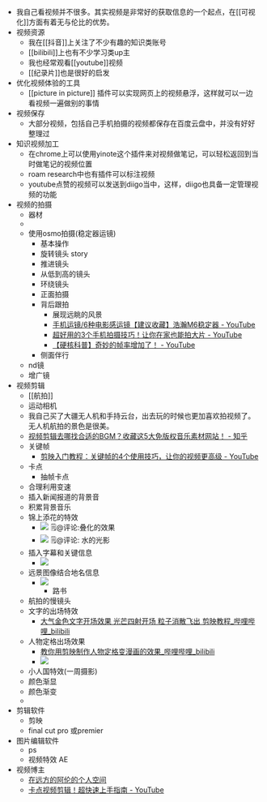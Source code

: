 - 我自己看视频并不很多。其实视频是非常好的获取信息的一个起点，在[[可视化]]方面有着无与伦比的优势。
- 视频资源
    - 我在[[抖音]]上关注了不少有趣的知识类账号
    - [[bilibili]]上也有不少学习类up主
    - 我也经常观看[[youtube]]视频
    - [[纪录片]]也是很好的启发
- 优化视频体验的工具
    - [[picture in picture]] 插件可以实现网页上的视频悬浮，这样就可以一边看视频一遍做别的事情
- 视频保存
    - 大部分视频，包括自己手机拍摄的视频都保存在百度云盘中，并没有好好整理过
- 知识视频加工
    - 在chrome上可以使用yinote这个插件来对视频做笔记，可以轻松返回到当时做笔记的视频位置
    - roam research中也有插件可以标注视频
    - youtube点赞的视频可以发送到diigo当中，这样，diigo也具备一定管理视频的功能
- 视频的拍摄
    - 器材
    - 
    - 使用osmo拍摄(稳定器运镜)
        - 基本操作
        - 旋转镜头  story
        - 推进镜头
        - 从低到高的镜头
        - 环绕镜头
        - 正面拍摄
        - 背后跟拍
            - 展现远眺的风景
            - [手机运镜/6种电影感运镜【建议收藏】浩瀚M6稳定器 - YouTube](https://www.youtube.com/watch?v=u9UcNgZpETo)
            - [超好用的3个手机拍摄技巧！让你在家也能拍大片 - YouTube](https://www.youtube.com/watch?v=hqUpX5jAOcU)
            - [【硬核科普】奇妙的帧率增加了！ - YouTube](https://www.youtube.com/watch?v=-5c0o2H-k7A)
        - 侧面伴行
    - nd镜
    - 增广镜
- 视频剪辑
    - [[航拍]]
    - 运动相机
    - 我自己买了大疆无人机和手持云台，出去玩的时候也更加喜欢拍视频了。无人机航拍的景色是很美。
    - [视频剪辑去哪找合适的BGM？收藏这5大免版权音乐素材网站！ - 知乎](https://zhuanlan.zhihu.com/p/36736940)
    - 关键帧
        - [剪映入门教程：关键帧的4个使用技巧，让你的视频更高级 - YouTube](https://www.youtube.com/watch?v=Dtx2h9ALyR8)
    - 卡点
        - 抽帧卡点
    - 合理利用变速
    - 插入新闻报道的背景音
    - 积累背景音乐
    - 锦上添花的特效
        - ![](https://firebasestorage.googleapis.com/v0/b/firescript-577a2.appspot.com/o/imgs%2Fapp%2Fxinyiheng%2FmmIZvqY4_y.png?alt=media&token=88a09276-aea9-4b82-b89b-d9d1545be662)
🗒@评论:叠化的效果
        - ![](https://firebasestorage.googleapis.com/v0/b/firescript-577a2.appspot.com/o/imgs%2Fapp%2Fxinyiheng%2Foc6T8N4qaP.png?alt=media&token=a07438e9-29db-4735-9f54-f5578654694b) 
🗒@评论: 水的光影
    - 插入字幕和关键信息
        - ![](https://firebasestorage.googleapis.com/v0/b/firescript-577a2.appspot.com/o/imgs%2Fapp%2Fxinyiheng%2FoxXLl94_ZM.png?alt=media&token=b5cea429-cbce-4329-9f05-87c5418cc972)
    - 远景图像结合地名信息
        - ![](https://firebasestorage.googleapis.com/v0/b/firescript-577a2.appspot.com/o/imgs%2Fapp%2Fxinyiheng%2FkxdWvrv4X3.png?alt=media&token=0d335207-fa42-4a4b-99f3-303ba4dca488)
            - 路书
    - 航拍的慢镜头
    - 文字的出场特效
        - [大气金色文字开场效果 光芒四射开场 粒子消散飞出 剪映教程_哔哩哔哩_bilibili](https://www.bilibili.com/video/BV1Xr4y1k74r/?spm_id_from=333.337.search-card.all.click&vd_source=3d8ccab137cc879b5f9cbc14d68843ab)
    - 人物定格出场效果
        - [教你用剪映制作人物定格变漫画的效果_哔哩哔哩_bilibili](https://www.bilibili.com/video/BV1WP4y1u75q/?spm_id_from=333.337.search-card.all.click&vd_source=3d8ccab137cc879b5f9cbc14d68843ab)
        - ![](https://firebasestorage.googleapis.com/v0/b/firescript-577a2.appspot.com/o/imgs%2Fapp%2Fxinyiheng%2FxxEYZ519hT.png?alt=media&token=e7fc49ba-56bc-429f-a590-485cccc9cafd)
    - 小人国特效(一周摄影)
    - 颜色渐显
    - 颜色渐变
    - 
- 剪辑软件
    - 剪映
    - final cut pro 或premier
- 图片编辑软件
    - ps
    - 视频特效 AE
- 视频博主
    - [在远方的阿伦的个人空间](https://space.bilibili.com/270359901?spm_id_from=333.337.search-card.all.click)
    - [卡点视频剪辑！超快速上手指南 - YouTube](https://www.youtube.com/watch?v=B_FGS9Udqhg)

